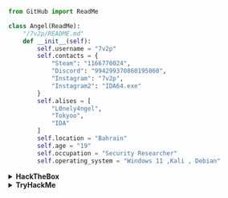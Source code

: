 ```py
from GitHub import ReadMe

class Angel(ReadMe):
    "/7v2p/README.md"
    def __init__(self):
        self.username = "7v2p"
        self.contacts = {
            "Steam": "1166770024",
            "Discord": "994299370860195860",
            "Instagram": "7v2p",
            "Instagram2": "IDA64.exe"
        }
        self.alises = [
            "L0nely4ngel",
            "Tokyoo",
            "IDA"
        ]
        self.location = "Bahrain"
        self.age = "19"
        self.occupation = "Security Researcher"
        self.operating_system = "Windows 11 ,Kali , Debian"
```
<details>
  <summary><b>HackTheBox</b></summary>
  <a href="https://app.hackthebox.com/profile/617926">
<img src="https://www.hackthebox.com/badge/image/617926" alt="Hack The Box">
  </a>
  <br></br>
  </details>
<details>
  <summary><b>TryHackMe</b></summary>
  <a href="https://tryhackme.com/p/IDA64">
<img src="https://tryhackme-badges.s3.amazonaws.com/IDA64.png" alt="TryHackMe">
  </a>
  <br></br>
  </details>
